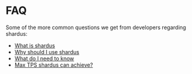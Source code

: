 # FAQ

Some of the more common questions we get from developers regarding shardus:

* [What is shardus](./what-is-shardus)
* [Why should I use shardus](./why-use-shardus)
* [What do I need to know](./what-should-i-know)
* [Max TPS shardus can achieve?](performance)